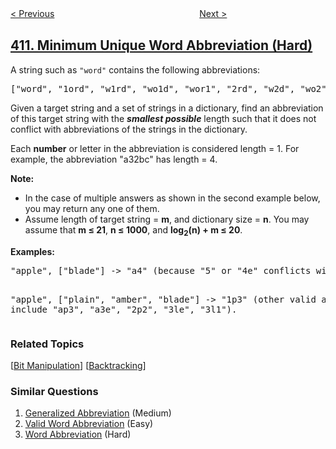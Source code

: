 <!--|This file generated by command(leetcode description); DO NOT EDIT.    |-->
<!--+----------------------------------------------------------------------+-->
<!--|@author    openset <openset.wang@gmail.com>                           |-->
<!--|@link      https://github.com/openset                                 |-->
<!--|@home      https://github.com/openset/leetcode                        |-->
<!--+----------------------------------------------------------------------+-->

[< Previous](../split-array-largest-sum "Split Array Largest Sum")
　　　　　　　　　　　　　　　　
[Next >](../fizz-buzz "Fizz Buzz")

## [411. Minimum Unique Word Abbreviation (Hard)](https://leetcode.com/problems/minimum-unique-word-abbreviation "最短独占单词缩写")

<p>A string such as <code>"word"</code> contains the following abbreviations:</p>

<pre>["word", "1ord", "w1rd", "wo1d", "wor1", "2rd", "w2d", "wo2", "1o1d", "1or1", "w1r1", "1o2", "2r1", "3d", "w3", "4"]
</pre>

<p>Given a target string and a set of strings in a dictionary, find an abbreviation of this target string with the <b><i>smallest possible</i></b> length such that it does not conflict with abbreviations of the strings in the dictionary. </p>

<p>Each <b>number</b> or letter in the abbreviation is considered length = 1. For example, the abbreviation "a32bc" has length = 4.</p>

<p><b>Note:</b><br />
<ul>
<li>In the case of multiple answers as shown in the second example below, you may return any one of them.</li>
<li>Assume length of target string = <b>m</b>, and dictionary size = <b>n</b>. You may assume that <b>m &le; 21</b>, <b>n &le; 1000</b>, and <b>log<sub>2</sub>(n) + m</sup> &le; 20</b>.</li>
</ul>
</p>

<p><b>Examples:</b><br />
<pre>
"apple", ["blade"] -> "a4" (because "5" or "4e" conflicts with "blade")

"apple", ["plain", "amber", "blade"] -> "1p3" (other valid answers include "ap3", "a3e", "2p2", "3le", "3l1").
</pre>
</p>

### Related Topics
  [[Bit Manipulation](../../tag/bit-manipulation/README.md)]
  [[Backtracking](../../tag/backtracking/README.md)]

### Similar Questions
  1. [Generalized Abbreviation](../generalized-abbreviation) (Medium)
  1. [Valid Word Abbreviation](../valid-word-abbreviation) (Easy)
  1. [Word Abbreviation](../word-abbreviation) (Hard)
